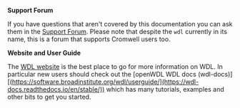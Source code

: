 **Support Forum**

If you have questions that aren't covered by this documentation you can ask them in the
[Support Forum](http://gatkforums.broadinstitute.org/wdl/categories/ask-the-wdl-team).
Please note that despite the `wdl` currently in its name, this is a forum that supports Cromwell users too.

**Website and User Guide**

The [WDL website](https://software.broadinstitute.org/wdl/) is the best place to go for more information on WDL.
In particular new users should check out the [openWDL WDL docs (wdl-docs)][(https://software.broadinstitute.org/wdl/userguide/](https://wdl-docs.readthedocs.io/en/stable/))
which has many tutorials, examples and other bits to get you started.
